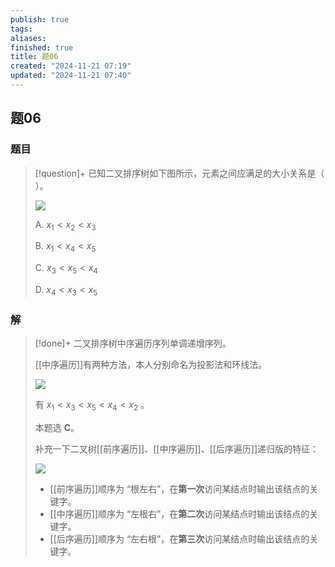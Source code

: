 ```yaml
---
publish: true
tags: 
aliases: 
finished: true
title: 题06
created: "2024-11-21 07:19"
updated: "2024-11-21 07:40"
---
```

## 题06
### 题目
> [!question]+
> 已知二叉排序树如下图所示，元素之间应满足的大小关系是（ ）。
> 
> ![](https://pic2.zhimg.com/v2-56126563a7a778f4ec8abbe6d644d155_1440w.jpg)
> 
> A. $x_1<x_2<x_3$
> 
> B. $x_1<x_4<x_5$
> 
> C. $x_3<x_5<x_4$
> 
> D. $x_4<x_3<x_5$
### 解
> [!done]+
> 二叉排序树中序遍历序列单调递增序列。
> 
> [[中序遍历]]有两种方法，本人分别命名为投影法和环线法。
> 
> ![](https://pic1.zhimg.com/v2-f08be1cf51ad245c496d001e7f282b7e_r.jpg)
> 
> 有 $x_1<x_3< x_5<x_4<x_2$ 。
> 
> 本题选 **C**。
> 
> 补充一下二叉树[[前序遍历]]、[[中序遍历]]、[[后序遍历]]递归版的特征：
> 
> ![](https://pic2.zhimg.com/v2-68f77de8b47dc6dccbadffd2c978faf1_r.jpg)
> 
> - [[前序遍历]]顺序为 “根左右”，在**第一次**访问某结点时输出该结点的关键字。
> - [[中序遍历]]顺序为 “左根右”，在**第二次**访问某结点时输出该结点的关键字。
> - [[后序遍历]]顺序为 “左右根”，在**第三次**访问某结点时输出该结点的关键字。